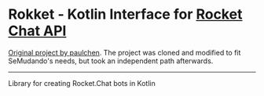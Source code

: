 # Rokket - Kotlin Interface for [Rocket Chat API](https://developer.rocket.chat/reference/api)

[Original project by paulchen](https://github.com/paulchen/kotlin-rocket-lib). The project was cloned and modified to
fit SeMudando's needs, but took an independent path afterwards.

----

Library for creating Rocket.Chat bots in Kotlin
 
